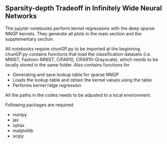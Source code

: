 ## Sparsity-depth Tradeoff in Infinitely Wide Neural Networks

The jupyter notebooks perform kernel regressions with the deep sparse NNGP kernels.
They generate all plots in the main section and the supplementary section.

All notebooks require chunGP.py to be imported at the beginning.
chunGP.py contains functions that load the classification datasets (i.e. MINST, Fashion-MNIST, CIFAR10, CIFAR10-Grayscale), which needs to be locally stored in the same folder.
Also contains functions for

- Generating and save lookup table for sparse NNGP
- Loads the lookup table and obtain the kernel values using the table
- Performs kernel ridge regression

All the paths in the codes needs to be adjusted to a local environment.

Following packages are required:

- numpy
- jax
- optax
- matplotlib
- scipy
